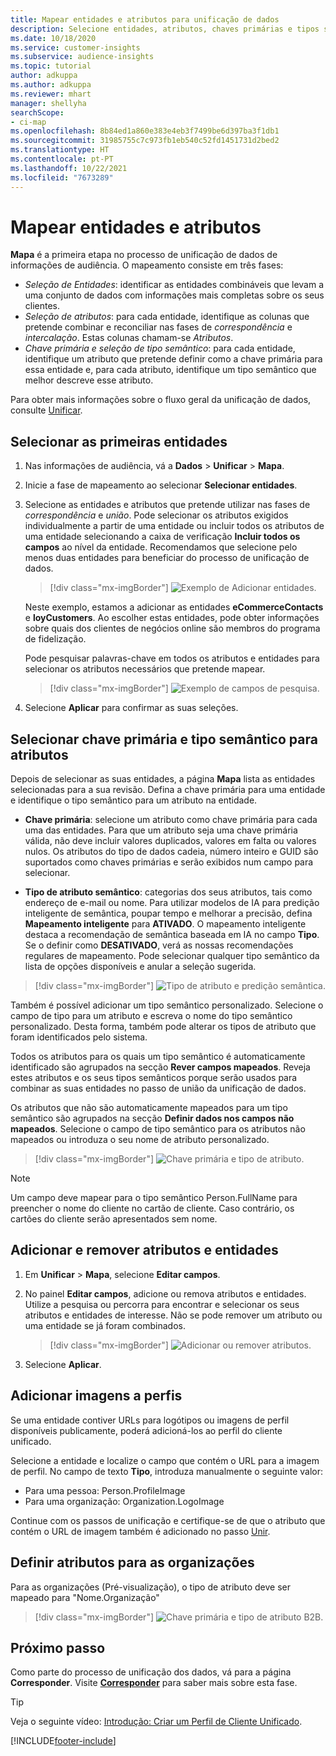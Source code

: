 ```yaml
---
title: Mapear entidades e atributos para unificação de dados
description: Selecione entidades, atributos, chaves primárias e tipos semânticos para mapear dados para o perfil do cliente unificado.
ms.date: 10/18/2020
ms.service: customer-insights
ms.subservice: audience-insights
ms.topic: tutorial
author: adkuppa
ms.author: adkuppa
ms.reviewer: mhart
manager: shellyha
searchScope:
- ci-map
ms.openlocfilehash: 8b84ed1a860e383e4eb3f7499be6d397ba3f1db1
ms.sourcegitcommit: 31985755c7c973fb1eb540c52fd1451731d2bed2
ms.translationtype: HT
ms.contentlocale: pt-PT
ms.lasthandoff: 10/22/2021
ms.locfileid: "7673289"
---
```

# <a name="map-entities-and-attributes"></a>Mapear entidades e atributos

**Mapa** é a primeira etapa no processo de unificação de dados de informações de audiência. O mapeamento consiste em três fases:

- *Seleção de Entidades*: identificar as entidades combináveis que levam a uma conjunto de dados com informações mais completas sobre os seus clientes.
- *Seleção de atributos*: para cada entidade, identifique as colunas que pretende combinar e reconciliar nas fases de *correspondência* e *intercalação*. Estas colunas chamam-se *Atributos*.
- *Chave primária e seleção de tipo semântico*: para cada entidade, identifique um atributo que pretende definir como a chave primária para essa entidade e, para cada atributo, identifique um tipo semântico que melhor descreve esse atributo.

Para obter mais informações sobre o fluxo geral da unificação de dados, consulte [Unificar](data-unification.md).

## <a name="select-the-first-entities"></a>Selecionar as primeiras entidades

1. Nas informações de audiência, vá a **Dados** > **Unificar** > **Mapa**.

2. Inicie a fase de mapeamento ao selecionar **Selecionar entidades**.

3. Selecione as entidades e atributos que pretende utilizar nas fases de *correspondência* e *união*. Pode selecionar os atributos exigidos individualmente a partir de uma entidade ou incluir todos os atributos de uma entidade selecionando a caixa de verificação **Incluir todos os campos** ao nível da entidade. Recomendamos que selecione pelo menos duas entidades para beneficiar do processo de unificação de dados.

   > [!div class="mx-imgBorder"]
   > ![Exemplo de Adicionar entidades.](media/data-manager-configure-map-add-entities-example.png "Exemplo de Adicionar entidades")

   Neste exemplo, estamos a adicionar as entidades **eCommerceContacts** e **loyCustomers**. Ao escolher estas entidades, pode obter informações sobre quais dos clientes de negócios online são membros do programa de fidelização.
   
   Pode pesquisar palavras-chave em todos os atributos e entidades para selecionar os atributos necessários que pretende mapear.
   
     > [!div class="mx-imgBorder"]
   > ![Exemplo de campos de pesquisa.](media/data-manager-configure-map-search-fields-example.png "Exemplo de campos de pesquisa")

4. Selecione **Aplicar** para confirmar as suas seleções.

## <a name="select-primary-key-and-semantic-type-for-attributes"></a>Selecionar chave primária e tipo semântico para atributos

Depois de selecionar as suas entidades, a página **Mapa** lista as entidades selecionadas para a sua revisão. Defina a chave primária para uma entidade e identifique o tipo semântico para um atributo na entidade.

- **Chave primária**: selecione um atributo como chave primária para cada uma das entidades. Para que um atributo seja uma chave primária válida, não deve incluir valores duplicados, valores em falta ou valores nulos. Os atributos do tipo de dados cadeia, número inteiro e GUID são suportados como chaves primárias e serão exibidos num campo para selecionar.

- **Tipo de atributo semântico**: categorias dos seus atributos, tais como endereço de e-mail ou nome. Para utilizar modelos de IA para predição inteligente de semântica, poupar tempo e melhorar a precisão, defina **Mapeamento inteligente** para **ATIVADO**. O mapeamento inteligente destaca a recomendação de semântica baseada em IA no campo **Tipo**. Se o definir como **DESATIVADO**, verá as nossas recomendações regulares de mapeamento. Pode selecionar qualquer tipo semântico da lista de opções disponíveis e anular a seleção sugerida.

> [!div class="mx-imgBorder"]
> ![Tipo de atributo e predição semântica.](media/data-manager-configure-map-add-attributes-semantic-prediction.png "Tipo de atributo e predição semântica")

Também é possível adicionar um tipo semântico personalizado. Selecione o campo de tipo para um atributo e escreva o nome do tipo semântico personalizado. Desta forma, também pode alterar os tipos de atributo que foram identificados pelo sistema.

Todos os atributos para os quais um tipo semântico é automaticamente identificado são agrupados na secção **Rever campos mapeados**. Reveja estes atributos e os seus tipos semânticos porque serão usados para combinar as suas entidades no passo de união da unificação de dados.

Os atributos que não são automaticamente mapeados para um tipo semântico são agrupados na secção **Definir dados nos campos não mapeados**. Selecione o campo de tipo semântico para os atributos não mapeados ou introduza o seu nome de atributo personalizado.

> [!div class="mx-imgBorder"]
> ![Chave primária e tipo de atributo.](media/data-manager-configure-map-add-attributes.png "Chave primária e tipo de atributo")

> [!NOTE]
> Um campo deve mapear para o tipo semântico Person.FullName para preencher o nome do cliente no cartão de cliente. Caso contrário, os cartões do cliente serão apresentados sem nome. 

## <a name="add-and-remove-attributes-and-entities"></a>Adicionar e remover atributos e entidades

1. Em **Unificar** > **Mapa**, selecione **Editar campos**.

2. No painel **Editar campos**, adicione ou remova atributos e entidades. Utilize a pesquisa ou percorra para encontrar e selecionar os seus atributos e entidades de interesse. Não se pode remover um atributo ou uma entidade se já foram combinados.

   > [!div class="mx-imgBorder"]
   > ![Adicionar ou remover atributos.](media/configure-data-map-edit.png "Adicionar ou remover atributos")

3. Selecione **Aplicar**.

## <a name="add-images-to-profiles"></a>Adicionar imagens a perfis

Se uma entidade contiver URLs para logótipos ou imagens de perfil disponíveis publicamente, poderá adicioná-los ao perfil do cliente unificado.

Selecione a entidade e localize o campo que contém o URL para a imagem de perfil. No campo de texto **Tipo**, introduza manualmente o seguinte valor: 
- Para uma pessoa: Person.ProfileImage
- Para uma organização: Organization.LogoImage

Continue com os passos de unificação e certifique-se de que o atributo que contém o URL de imagem também é adicionado no passo [Unir](merge-entities.md).

## <a name="set-attributes-for-organizations"></a>Definir atributos para as organizações

Para as organizações (Pré-visualização), o tipo de atributo deve ser mapeado para "Nome.Organização"
> [!div class="mx-imgBorder"]
> ![Chave primária e tipo de atributo B2B.](media/configure-data-map-edit-b2b.png "Chave primária e tipo de atributo B2B")

## <a name="next-step"></a>Próximo passo

Como parte do processo de unificação dos dados, vá para a página **Corresponder**. Visite [**Corresponder**](match-entities.md) para saber mais sobre esta fase.

> [!TIP]
> Veja o seguinte vídeo: [Introdução: Criar um Perfil de Cliente Unificado](https://youtu.be/oBfGEhucAxs).


[!INCLUDE[footer-include](../includes/footer-banner.md)]